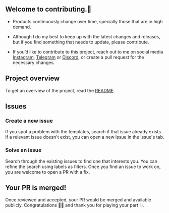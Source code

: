 ## Welcome to contributing.🤝

- Products continuously change over time, specially those that are in high demand.

- Although I do my best to keep up with the latest changes and releases, but if you find something that needs to update, please contribute.

- If you’d like to contribute to this project, reach out to me on social media [Instagram](https://www.instagram.com/mthsfrts/), [Telegram](https://t.me/Mthsfrts) or [Discord](https://discord.gg/Vw2Zk5ep5E), or create a pull request for the necessary changes.

## Project overview

To get an overview of the project, read the [README](https://github.com/mthsfrts/DIY.io#readme).

## Issues

### Create a new issue
If you spot a problem with the templates, search if that issue already exists. 
If a relevant issue doesn't exist, you can open a new issue in the issue's tab.

### Solve an issue
Search through the existing issues to find one that interests you. You can refine the search using labels as filters. 
Once you find an issue to work on, you are welcome to open a PR with a fix.

## Your PR is merged!
Once reviewed and accepted, your PR would be merged and available publicly.
Congratulations 🎉🎉 and thank you for playing your part ✨.
